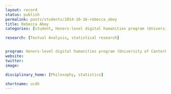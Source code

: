 ```yaml
---
layout: record
status: publish
permalink: posts/students/2014-10-16-rebecca_abey
title: Rebecca Abey
categories: [student, Honors-level digital humanities program (University of Canterbury), Textual Analysis, statistical research]

research: [Textual Analysis, statistical research]


program: Honors-level digital humanities program (University of Canterbury)
website: 
twitter:  
image: 

disciplinary_home: [Philosophy, statistics]

shortname: ucdh
---
```


